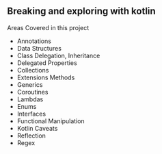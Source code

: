 ## Breaking and exploring with kotlin

Areas Covered in this project
- Annotations
- Data Structures
- Class Delegation, Inheritance
- Delegated Properties
- Collections
- Extensions Methods
- Generics
- Coroutines
- Lambdas
- Enums
- Interfaces
- Functional Manipulation
- Kotlin Caveats
- Reflection
- Regex